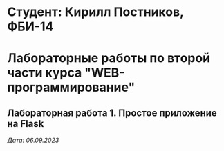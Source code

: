 # Студент: Кирилл Постников, ФБИ-14

# Лабораторные работы по второй части курса "WEB-программирование"

## Лабораторная работа 1. Простое приложение на Flask

*Дата: 06.09.2023*
